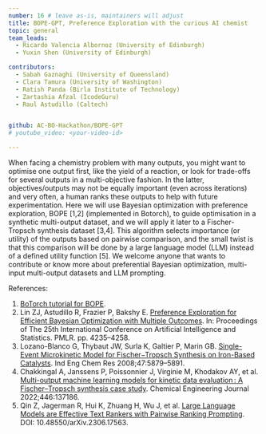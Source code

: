 ```yaml
---
number: 16 # leave as-is, maintainers will adjust
title: BOPE-GPT, Preference Exploration with the curious AI chemist
topic: general
team_leads:
  - Ricardo Valencia Albornoz (University of Edinburgh)
  - Yuxin Shen (University of Edinburgh)

contributors:
  - Sabah Gaznaghi (University of Queensland)
  - Clara Tamura (University of Washington)
  - Ratish Panda (Birla Institute of Technology)
  - Zartashia Afzal (IcodeGuru)
  - Raul Astudillo (Caltech)


github: AC-BO-Hackathon/BOPE-GPT
# youtube_video: <your-video-id>

---
```


When facing a chemistry problem with many outputs, you might want to optimise one output first, like the yield of a reaction, or look for trade-offs for several outputs in a multi-objective fashion. In the latter, objectives/outputs may not be equally important (even across iterations) and very often, a human ranks these outputs to help with future experimentation. Here we will use Bayesian optimization with preference exploration, BOPE [1,2] (implemented in Botorch), to guide optimisation in a synthetic multi-output dataset, and we will apply it later to a Fischer-Tropsch synthesis dataset [3,4]. This algorithm selects importance (or utility) of the outputs based on pairwise comparison, and the small twist is that this comparison will be done by a large language model (LLM) instead of a defined utility function [5]. We welcome anyone that wants to contribute or know more about preferential Bayesian optimization, multi-input multi-output datasets and LLM prompting.

References:

1. [BoTorch tutorial for BOPE](https://botorch.org/tutorials/bope).
2. Lin ZJ, Astudillo R, Frazier P, Bakshy E. [Preference Exploration for Efficient Bayesian Optimization with Multiple Outcomes](https://proceedings.mlr.press/v151/jerry-lin22a). In: Proceedings of The 25th International Conference on Artificial Intelligence and Statistics. PMLR. pp. 4235–4258.
3. Lozano-Blanco G, Thybaut JW, Surla K, Galtier P, Marin GB. [Single-Event Microkinetic Model for Fischer−Tropsch Synthesis on Iron-Based Catalysts](https://pubs.acs.org/doi/10.1021/ie071587u). Ind Eng Chem Res 2008;47:5879–5891.
4. Chakkingal A, Janssens P, Poissonnier J, Virginie M, Khodakov AY, et al. [Multi-output machine learning models for kinetic data evaluation : A Fischer–Tropsch synthesis case study](https://www.sciencedirect.com/science/article/pii/S1385894722026754). Chemical Engineering Journal 2022;446:137186.
5. Qin Z, Jagerman R, Hui K, Zhuang H, Wu J, et al. [Large Language Models are Effective Text Rankers with Pairwise Ranking Prompting](https://arxiv.org/abs/2306.17563). DOI: 10.48550/arXiv.2306.17563.
